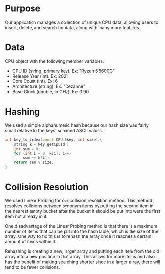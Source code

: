 # Purpose
Our application manages a collection of unique CPU data, allowing users to insert, delete, and search for data, along with many more features.

# Data
CPU object with the following member variables:
- CPU ID (string, primary key). Ex: "Ryzen 5 5600G"
- Release Year (int). Ex: 2021
- Core Count (int). Ex: 6
- Architecture (string). Ex: "Cezanne"
- Base Clock (double, in GHz). Ex: 3.90

# Hashing
We used a simple alphanumeric hash because our hash size was fairly small relative to the keys’ summed ASCII values.

```cpp
int key_to_index(const CPU &key, int size) {
    string k = key.getCpuId();
    int sum = 0;
    for (int i = 0; k[i]; i++)
        sum += k[i];
    return sum % size;
}
```

# Collision Resolution
We used Linear Probing for our collision resolution method. This method resolves collisions between synonym items by putting the second item in the nearest empty bucket after the bucket it should be put into were the first item not already in it.

One disadvantage of the Linear Probing method is that there is a maximum number of items that can be put into the hash table, which is the size of the array. One way to fix this is to rehash the array once it reaches a certain amount of items within it.

Rehashing is creating a new, larger array and putting each item from the old array into a new position in that array. This allows for more items and also has the benefit of making searching shorter since in a larger array, there will tend to be fewer collisions.
